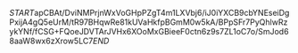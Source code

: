 $START$apCBAt/DviNMPrjnWxVoGHpPZgT4m1LXVbj6/iJ0iYXCB9cbYNEseiDgPxijA4gQ5eUrM/tR97BHqwRe81kUVaHkfpBGmM0w5kA/BPpSFr7PyQhlwRzykYNf/fCSG+FQoeJDVTArJVHx6XOoMxGBieeF0ctn6z9s7ZL1oC7o/SmJod68aaW8wx6zXrow5LC7$END$